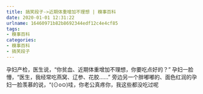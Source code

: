 ```yaml
---
title: 搞笑段子->近期体重增加不理想 | 糗事百科
date: 2020-01-01 12:31:22
urlname: 16460971b82b8692344edf12c4e4cf85
tags: 
- 糗事百科
categories:
- 糗事百科
- 搞笑段子
---
```

孕妇产检，医生说，“你贫血、近期体重增加不理想，你要吃点好的？” 孕妇一脸懵，“医生，我经常吃燕窝、辽参、花胶……” 旁边另一个胖嘟嘟的、面色红润的孕妇一脸羡慕的说，“(⊙o⊙)哇，你老公真疼你，我这些都没吃过呢


